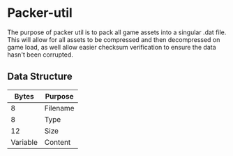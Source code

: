 # Packer-util

The purpose of packer util is to pack all game assets into a singular .dat file.  This will allow for all assets to be compressed and then decompressed on game load, as well allow easier checksum verification to ensure the data hasn't been corrupted.

## Data Structure

| Bytes    |Purpose|
|----------|---|
| 8        |Filename|
| 8        |Type|
| 12       |Size|
| Variable | Content|